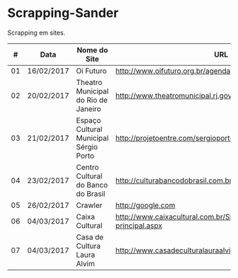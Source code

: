 # Scrapping-Sander
Scrapping em sites.

\# | Data | Nome do Site | URL
--- | --- | --- | ---
01 | 16/02/2017 | Oi Futuro | http://www.oifuturo.org.br/agenda/ 
02 | 20/02/2017 | Theatro Municipal do Rio de Janeiro | http://www.theatromunicipal.rj.gov.br/programacao/
03 | 21/02/2017 | Espaço Cultural Municipal Sérgio Porto | http://projetoentre.com/sergioporto/
04 | 23/02/2017 | Centro Cultural do Banco do Brasil | http://culturabancodobrasil.com.br/portal/sao-paulo/
05 | 26/02/2017 | Crawler | http://google.com
06 | 04/03/2017 | Caixa Cultural | http://www.caixacultural.com.br/SitePages/home-principal.aspx
07 | 04/03/2017 | Casa de Cultura Laura Alvim | http://www.casadeculturalauraalvim.rj.gov.br/verprogramacao/
